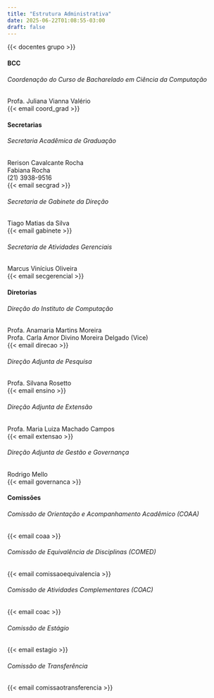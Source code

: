 ```yaml
---
title: "Estrutura Administrativa"
date: 2025-06-22T01:08:55-03:00
draft: false
---
```


{{< docentes grupo >}}

#### BCC

###### Coordenação do Curso de Bacharelado em Ciência da Computação

Profa. Juliana Vianna Valério\
{{< email coord_grad >}}

#### Secretarias

###### Secretaria Acadêmica de Graduação

Rerison Cavalcante Rocha\
Fabiana Rocha\
(21) 3938-9516\
{{< email secgrad >}}

###### Secretaria de Gabinete da Direção

Tiago Matias da Silva\
{{< email gabinete >}}

###### Secretaria de Atividades Gerenciais

Marcus Vinícius Oliveira\
{{< email secgerencial >}}

#### Diretorias

###### Direção do Instituto de Computação

Profa. Anamaria Martins Moreira\
Profa. Carla Amor Divino Moreira Delgado (Vice)\
{{< email direcao >}}

###### Direção Adjunta de Pesquisa

Profa. Silvana Rosetto\
{{< email ensino >}}

###### Direção Adjunta de Extensão

Profa. Maria Luiza Machado Campos\
{{< email extensao >}}

###### Direção Adjunta de Gestão e Governança

Rodrigo Mello\
{{< email governanca >}}

#### Comissões

###### Comissão de Orientação e Acompanhamento Acadêmico (COAA)

{{< email coaa >}}

###### Comissão de Equivalência de Disciplinas (COMED)

{{< email comissaoequivalencia >}}

###### Comissão de Atividades Complementares (COAC)

{{< email coac >}}

###### Comissão de Estágio

{{< email estagio >}}

###### Comissão de Transferência

{{< email comissaotransferencia >}}


